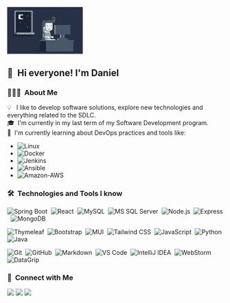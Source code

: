 <!--
**daesmago/daesmago** is a ✨ _special_ ✨ repository because its `README.md` (this file) appears on your GitHub profile.

Here are some ideas to get you started:

- 🔭 I’m currently working on ...
- 🌱 I’m currently learning ...
- 👯 I’m looking to collaborate on ...
- 🤔 I’m looking for help with ...
- 💬 Ask me about ...
- 📫 How to reach me: ...
- 😄 Pronouns: ...
- ⚡ Fun fact: ...
-->


<img alt="Night Coding" src="https://raw.githubusercontent.com/AVS1508/AVS1508/master/assets/Night-Coding.gif" width="35%" height="35%"/>

## 👋 &nbsp;Hi everyone! I'm Daniel

### 👨🏻‍💻 &nbsp;About Me

💡 &nbsp; I like to develop software solutions, explore new technologies and everything related to the SDLC.\
🎓 &nbsp;I'm currently in my last term of my Software Development program.\
🌱 &nbsp;I'm currently learning about DevOps practices and tools like:
- ![Linux](https://img.shields.io/badge/-Linux-05122A.svg?style=flat&logo=Linux&logoColor=white) 
- ![Docker](https://img.shields.io/badge/-Docker-05122A.svg?style=flat&logo=Docker) 
- ![Jenkins](https://img.shields.io/badge/-Jenkins-05122A.svg?style=flat&logo=Jenkins)
- ![Ansible](https://img.shields.io/badge/-Ansible-05122A.svg?style=flat&logo=Ansible) 
- ![Amazon-AWS](https://img.shields.io/badge/-Amazon%20AWS-05122A.svg?style=flat&logo=Amazon-AWS) 


### 🛠 &nbsp;Technologies and Tools I know

![Spring Boot](https://img.shields.io/badge/-Spring%20Boot-05122A.svg?style=flat&logo=Spring-Boot)&nbsp;
![React](https://img.shields.io/badge/-React-05122A?style=flat&logo=react)&nbsp;
![MySQL](https://img.shields.io/badge/-MySQL-05122A.svg?style=flat&logo=MySQL)&nbsp;
![MS SQL Server](https://img.shields.io/badge/-MS%20SQL%20Server-05122A.svg?style=flat&logo=Microsoft-SQL-Server)&nbsp;
![Node.js](https://img.shields.io/badge/-Node.js-05122A?style=flat&logo=node.js)&nbsp;
![Express](https://img.shields.io/badge/-Express-05122A.svg?style=flat&logo=Express)&nbsp;
![MongoDB](https://img.shields.io/badge/-MongoDB-05122A?style=flat&logo=MongoDB)&nbsp;

![Thymeleaf](https://img.shields.io/badge/-Thymeleaf-05122A.svg?style=flat&logo=Thymeleaf)&nbsp;
![Bootstrap](https://img.shields.io/badge/-Bootstrap-05122A?style=flat&logo=bootstrap&logoColor=563D7C)&nbsp;
![MUI](https://img.shields.io/badge/-MUI-05122A.svg?style=flat&logo=MUI)&nbsp;
![Tailwind CSS](https://img.shields.io/badge/-Tailwind%20CSS-05122A.svg?style=flat&logo=Tailwind-CSS)&nbsp;
![JavaScript](https://img.shields.io/badge/-JavaScript-05122A?style=flat&logo=javascript)&nbsp;
![Python](https://img.shields.io/badge/-Python-05122A?style=flat&logo=python)&nbsp;
![Java](https://img.shields.io/badge/-Java-05122A?style=flat&logo=Java&logoColor=FFA518)&nbsp;

![Git](https://img.shields.io/badge/-Git-05122A?style=flat&logo=git)&nbsp;
![GitHub](https://img.shields.io/badge/-GitHub-05122A?style=flat&logo=github)&nbsp;
![Markdown](https://img.shields.io/badge/-Markdown-05122A?style=flat&logo=markdown)&nbsp;
![VS Code](https://img.shields.io/badge/-VS%20Code-05122A?style=flat&logo=visual-studio-code&logoColor=007ACC)&nbsp;
![IntelliJ IDEA](https://img.shields.io/badge/-IntelliJ%20IDEA-05122A.svg?style=flat&logo=IntelliJ-IDEA)&nbsp;
![WebStorm](https://img.shields.io/badge/-WebStorm-05122A.svg?style=flat&logo=WebStorm)&nbsp;
![DataGrip](https://img.shields.io/badge/-DataGrip-05122A.svg?style=flat&logo=DataGrip)&nbsp;


### 💬 &nbsp;Connect with Me

<p>
<a href="https://www.linkedin.com/in/daniel-m-599908223/"><img src="https://img.shields.io/badge/-Daniel%20Matapi-0A66C2.svg?style=flat&logo=LinkedIn&logoColor=white"/></a>
<a href="mailto:daesmago@gmail.com"><img src="https://img.shields.io/badge/-Gmail-EA4335.svg?style=flat&logo=Gmail&logoColor=white"/></a>
<a href="https://wa.me/+573228935052"><img src="https://img.shields.io/badge/WhatsApp-25D366.svg?style=flat&logo=WhatsApp&logoColor=white"/></a>
</p>
